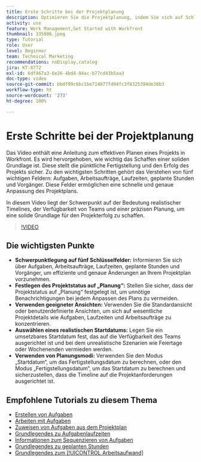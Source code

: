 ```yaml
---
title: Erste Schritte bei der Projektplanung
description: Optimieren Sie die Projektplanung, indem Sie sich auf Schlüsselfelder konzentrieren, den Status auf „Planung“ festlegen, geeignete Ansichten verwenden, realistische Startdaten auswählen und Planungsmodi für genaue Zeitpläne nutzen.
activity: use
feature: Work Management,Get Started with Workfront
thumbnail: 335086.jpeg
type: Tutorial
role: User
level: Beginner
team: Technical Marketing
recommendations: noDisplay,catalog
jira: KT-8772
exl-id: 6df467a3-6e26-4bd4-94ac-b77cd43b5aa3
doc-type: video
source-git-commit: bbdf99c6bc1be714077fd94fc3f8325394de36b3
workflow-type: ht
source-wordcount: '273'
ht-degree: 100%

---
```


# Erste Schritte bei der Projektplanung

Das Video enthält eine Anleitung zum effektiven Planen eines Projekts in Workfront. Es wird hervorgehoben, wie wichtig das Schaffen einer soliden Grundlage ist. Diese stellt die pünktliche Fertigstellung und den Erfolg des Projekts sicher. Zu den wichtigsten Schritten gehört das Verstehen von fünf wichtigen Feldern: Aufgaben, Arbeitsaufträge, Laufzeiten, geplante Stunden und Vorgänger. Diese Felder ermöglichen eine schnelle und genaue Anpassung des Projektplans. 

In diesem Video liegt der Schwerpunkt auf der Bedeutung realistischer Timelines, der Verfügbarkeit von Teams und einer präzisen Planung, um eine solide Grundlage für den Projekterfolg zu schaffen. 

>[!VIDEO](https://video.tv.adobe.com/v/335086/?quality=12&learn=on&enablevpops=1)

## Die wichtigsten Punkte

* **Schwerpunktlegung auf fünf Schlüsselfelder:** Informieren Sie sich über Aufgaben, Arbeitsaufträge, Laufzeiten, geplante Stunden und Vorgänger, um effiziente und genaue Änderungen an Ihrem Projektplan vorzunehmen. 
* **Festlegen des Projektstatus auf „Planung“:** Stellen Sie sicher, dass der Projektstatus auf „Planung“ festgelegt ist, um unnötige Benachrichtigungen bei jedem Anpassen des Plans zu vermeiden. 
* **Verwenden geeigneter Ansichten:** Verwenden Sie die Standardansicht oder benutzerdefinierte Ansichten, um sich auf wesentliche Projektdetails wie Aufgaben, Laufzeiten und Arbeitsaufträge zu konzentrieren. 
* **Auswählen eines realistischen Startdatums:** Legen Sie ein umsetzbares Startdatum fest, das auf die Verfügbarkeit des Teams ausgerichtet ist und bei dem unrealistische Szenarien wie Feiertage oder Wochenenden vermieden werden.
* **Verwenden von Planungsmodi:** Verwenden Sie den Modus „Startdatum“, um das Fertigstellungsdatum zu berechnen, oder den Modus „Fertigstellungsdatum“, um das Startdatum zu berechnen und sicherzustellen, dass die Timeline auf die Projektanforderungen ausgerichtet ist. 



## Empfohlene Tutorials zu diesem Thema

* [Erstellen von Aufgaben](/help/manage-work/tasks/how-to-create-tasks.md)
* [Arbeiten mit Aufgaben](/help/manage-work/tasks/work-with-tasks.md)
* [Zuweisen von Aufgaben aus dem Projektplan](/help/manage-work/tasks/assign-tasks-from-the-project-plan.md)
* [Grundlegendes zu Aufgabenlaufzeiten](/help/manage-work/tasks/understand-task-durations.md)
* [Informationen zum Sequenzieren von Aufgaben](/help/manage-work/tasks/learn-to-sequence-tasks.md)
* [Grundlegendes zu geplanten Stunden](/help/manage-work/tasks/understand-planned-hours.md)
* [Grundlegendes zum [!UICONTROL Arbeitsaufwand]](/help/manage-work/tasks/understand-work-effort.md)
